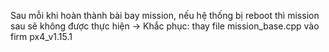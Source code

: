 Sau mỗi khi hoàn thành bài bay mission, nếu hệ thống bị reboot thì mission sau sẽ không được thực hiện
-> Khắc phục: thay file mission_base.cpp vào firm px4_v1.15.1

